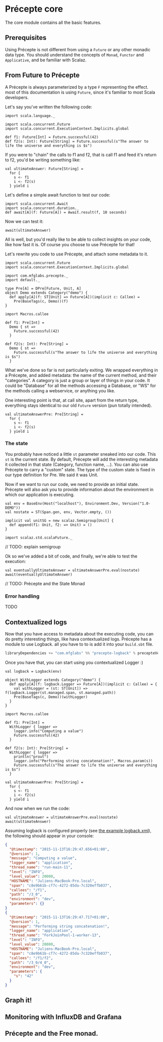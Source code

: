 # Précepte core

The core module contains all the basic features.

## Prerequisites

Using Précepte is not different from using a `Future` or any other monadic data type.
You should understand the concepts of `Monad`, `Functor` and `Applicative`, and be familiar with Scalaz.

## From Future to Précepte

A Précepte is always parameterized by a type `F` representing the effect.
most of this documentation is using `Future`, since it's familiar to most Scala developers.

Let's say you've written the following code:

```tut:invisible
import scala.language._
```

```tut:silent
import scala.concurrent.Future
import scala.concurrent.ExecutionContext.Implicits.global

def f1: Future[Int] = Future.successful(42)
def f2(s: Int): Future[String] = Future.successful(s"The answer to life the universe and everything is $s")
```

If you were to "chain" the calls to f1 and f2, that is call f1 and feed it's return to f2, you'd be writing something like:

```tut:silent
val ultimateAnswer: Future[String] =
  for {
    s <- f1
    i <- f2(s)
  } yield i
```

Let's define a simple await function to test our code:

```tut:silent
import scala.concurrent.Await
import scala.concurrent.duration._
def await[A](f: Future[A]) = Await.result(f, 10 seconds)
```

Now we can test it:

```tut
await(ultimateAnswer)
```


All is well, but you'd really like to be able to collect insights on your code, like how fast it is. Of course you choose to use Précepte for that!

Let's rewrite you code to use Précepte, and attach some metadata to it.

```tut:silent
import scala.concurrent.Future
import scala.concurrent.ExecutionContext.Implicits.global

import com.mfglabs.precepte._
import default._

type Pre[A] = DPre[Future, Unit, A]
object Demo extends Category("demo") {
  def apply[A](f: ST[Unit] => Future[A])(implicit c: Callee) =
    Pre(BaseTags(c, Demo))(f)
}

import Macros.callee

def f1: Pre[Int] =
  Demo { st =>
    Future.successful(42)
  }

def f2(s: Int): Pre[String] =
  Demo { st =>
    Future.successful(s"The answer to life the universe and everything is $s")
  }
```

What we've done so far is not particularly exiting. We wrapped everything in a Précepte, and added metadata: the name of the current method, and their "categories". A category is just a group or layer of things in your code. It could be "Database" for all the methods accessing a Database, or "WS" for the methods calling a webservice, or anything you like.

One interesting point is that, at call site, apart from the return type, everything stays identical to our old `Future` version (pun totally intended).

```tut:silent
val ultimateAnswerPre: Pre[String] =
  for {
    s <- f1
    i <- f2(s)
  } yield i
```

### The state

You probably have noticed a little `st` parameter sneaked into our code. This `st` is the current state. By default, Précepte will add the interesting metadata it collected in that state (Category, function name, ...). You can also use Précepte to carry a "custom" state.
The type of the custom state is fixed in our type definition for Pre. We said it was Unit.

Now if we want to run our code, we need to provide an initial state. Précepte will also ask you to provide information about the environment in which our application is executing.

```tut:silent
val env = BaseEnv(Host("localhost"), Environment.Dev, Version("1.0-DEMO"))
val nostate = ST(Span.gen, env, Vector.empty, ())

implicit val unitSG = new scalaz.Semigroup[Unit] {
  def append(f1: Unit, f2: => Unit) = ()
}

import scalaz.std.scalaFuture._
```

// TODO: explain semigroup

Ok so we've added a bit of code, and finally, we're able to test the execution:

```tut
val eventuallyUltimateAnswer = ultimateAnswerPre.eval(nostate)
await(eventuallyUltimateAnswer)
```

// TODO: Précepte and the State Monad

### Error handling

TODO

## Contextualized logs

Now that you have access to metadata about the executing code, you can do pretty interesting things, like hava contextualized logs.
Précepte has a module to use Logback. all you have to to is add it into your `build.sbt` file.

```scala
libraryDependencies += "com.mfglabs" %% "precepte-logback" % precepteVersion
```

Once you have that, you can start using you contextualized Logger :)

```tut:silent
val logback = Logback(env)

object WithLogger extends Category("demo") {
  def apply[A](f: logback.Logger => Future[A])(implicit c: Callee) = {
    val withLogger = (st: ST[Unit]) => f(logback.Logger(st.managed.span, st.managed.path))
    Pre(BaseTags(c, Demo))(withLogger)
  }
}

import Macros.callee

def f1: Pre[Int] =
  WithLogger { logger =>
    logger.info("Computing a value")
    Future.successful(42)
  }

def f2(s: Int): Pre[String] =
  WithLogger { logger =>
    println("prout")
    logger.info("Performing string concatenation!", Macros.param(s))
    Future.successful(s"The answer to life the universe and everything is $s")
  }

val ultimateAnswerPre: Pre[String] =
  for {
    s <- f1
    i <- f2(s)
  } yield i
```

And now when we run the code:

```tut:silent
val ultimateAnswer = ultimateAnswerPre.eval(nostate)
await(ultimateAnswer)
```

Assuming logback is configured properly (see [the example logback.xml](../precepte-tut/src/main/resources/logback.xml)), the following should appear in your console:

```json
{
  "@timestamp": "2015-11-13T16:29:47.656+01:00",
  "@version": 1,
  "message": "Computing a value",
  "logger_name": "application",
  "thread_name": "run-main-11",
  "level": "INFO",
  "level_value": 20000,
  "HOSTNAME": "Juliens-MacBook-Pro.local",
  "span": "c8e9b61b-cf7c-4272-85da-7c320effb037",
  "callees": "/f1",
  "path": "/3_0",
  "environment": "dev",
  "parameters": {}
}
{
  "@timestamp": "2015-11-13T16:29:47.717+01:00",
  "@version": 1,
  "message": "Performing string concatenation!",
  "logger_name": "application",
  "thread_name": "ForkJoinPool-1-worker-13",
  "level": "INFO",
  "level_value": 20000,
  "HOSTNAME": "Juliens-MacBook-Pro.local",
  "span": "c8e9b61b-cf7c-4272-85da-7c320effb037",
  "callees": "/f1/f2",
  "path": "/3_0/4_0",
  "environment": "dev",
  "parameters": {
    "s": "42"
  }
}
```

## Graph it!

## Monitoring with InfluxDB and Grafana

## Précepte and the Free monad.
